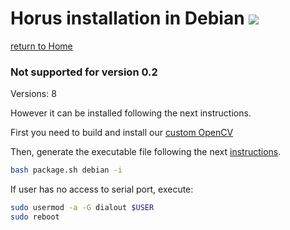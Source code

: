 # Horus installation in Debian ![][debian-logo]

[return to Home](../../README.md)

### Not supported for version 0.2

Versions: 8

However it can be installed following the next instructions.

First you need to build and install our [custom OpenCV](https://github.com/LibreScanner/opencv/wiki/Build)

Then, generate the executable file following the next [instructions](../development/ubuntu.md).

```bash
bash package.sh debian -i
```

If user has no access to serial port, execute:

```bash
sudo usermod -a -G dialout $USER
sudo reboot
```

[debian-logo]: ../images/debian.png
